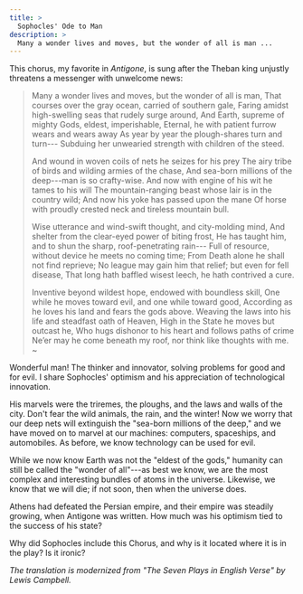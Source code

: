 ```yaml
---
title: >
  Sophocles' Ode to Man
description: >
  Many a wonder lives and moves, but the wonder of all is man ...
---
```


This chorus, my favorite in *Antigone*, is sung after the Theban king unjustly threatens a messenger with unwelcome news:

> Many a wonder lives and moves, but the wonder of all is man,
> That courses over the gray ocean, carried of southern gale,
> Faring amidst high-swelling seas that rudely surge around,
> And Earth, supreme of mighty Gods, eldest, imperishable,
> Eternal, he with patient furrow wears and wears away
> As year by year the plough-shares turn and turn---
> Subduing her unwearied strength with children of the steed.
>
> And wound in woven coils of nets he seizes for his prey
> The airy tribe of birds and wilding armies of the chase,
> And sea-born millions of the deep---man is so crafty-wise.
> And now with engine of his wit he tames to his will
> The mountain-ranging beast whose lair is in the country wild;
> And now his yoke has passed upon the mane
> Of horse with proudly crested neck and tireless mountain bull.
>
> Wise utterance and wind-swift thought, and city-molding mind,
> And shelter from the clear-eyed power of biting frost,
> He has taught him, and to shun the sharp, roof-penetrating rain---
> Full of resource, without device he meets no coming time;
> From Death alone he shall not find reprieve;
> No league may gain him that relief; but even for fell disease,
> That long hath baffled wisest leech, he hath contrived a cure.
>
> Inventive beyond wildest hope, endowed with boundless skill,
> One while he moves toward evil, and one while toward good,
> According as he loves his land and fears the gods above.
> Weaving the laws into his life and steadfast oath of Heaven,
> High in the State he moves but outcast he,
> Who hugs dishonor to his heart and follows paths of crime
> Ne’er may he come beneath my roof, nor think like thoughts with me.
> ~

Wonderful man! The thinker and innovator, solving problems for good and for evil. I share Sophocles' optimism and his appreciation of technological innovation.

His marvels were the triremes, the ploughs, and the laws and walls of the city. Don't fear the wild animals, the rain, and the winter! Now we worry that our deep nets will extinguish the "sea-born millions of the deep," and we have moved on to  marvel at our machines: computers, spaceships, and automobiles. As before, we know technology can be used for evil.

While we now know Earth was not the "eldest of the gods," humanity can still be called the "wonder of all"---as best we know, we are the most complex and interesting bundles of atoms in the universe. Likewise, we know that we will die; if not soon, then when the universe does.

Athens had defeated the Persian empire, and their empire was steadily growing, when Antigone was written. How much was his optimism tied to the success of his state?

Why did Sophocles include this Chorus, and why is it located where it is in the play? Is it ironic?

*The translation is modernized from "The Seven Plays in English Verse" by Lewis Campbell.*
